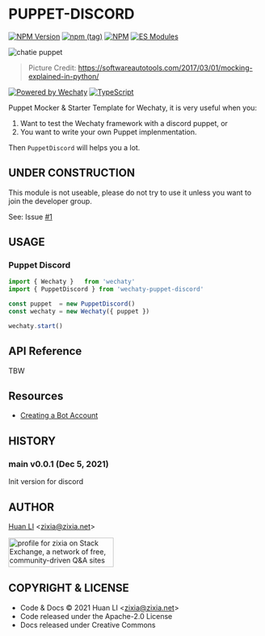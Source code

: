# PUPPET-DISCORD

[![NPM Version](https://badge.fury.io/js/wechaty-puppet-discord.svg)](https://badge.fury.io/js/wechaty-puppet-discord)
[![npm (tag)](https://img.shields.io/npm/v/wechaty-puppet-discord/next.svg)](https://www.npmjs.com/package/wechaty-puppet-discord?activeTab=versions)
[![NPM](https://github.com/wechaty/wechaty-puppet-discord/workflows/NPM/badge.svg)](https://github.com/wechaty/wechaty-puppet-discord/actions?query=workflow%3ANPM)
[![ES Modules](https://img.shields.io/badge/ES-Modules-brightgreen)](https://github.com/Chatie/tsconfig/issues/16)

![chatie puppet](https://wechaty.github.io/wechaty-puppet-discord/images/discord.png)

> Picture Credit: <https://softwareautotools.com/2017/03/01/mocking-explained-in-python/>

[![Powered by Wechaty](https://img.shields.io/badge/Powered%20By-Wechaty-brightgreen.svg)](https://github.com/wechaty/wechaty)
[![TypeScript](https://img.shields.io/badge/%3C%2F%3E-TypeScript-blue.svg)](https://www.typescriptlang.org/)

Puppet Mocker & Starter Template for Wechaty, it is very useful when you:

1. Want to test the Wechaty framework with a discord puppet, or
1. You want to write your own Puppet implenmentation.

Then `PuppetDiscord` will helps you a lot.

## UNDER CONSTRUCTION

This module is not useable, please do not try to use it unless you want to join the developer group.

See: Issue [#1](https://github.com/wechaty/puppet-discord/issues/1)

## USAGE

### Puppet Discord

```ts
import { Wechaty }   from 'wechaty'
import { PuppetDiscord } from 'wechaty-puppet-discord'

const puppet  = new PuppetDiscord()
const wechaty = new Wechaty({ puppet })

wechaty.start()
```

## API Reference

TBW

## Resources

- [Creating a Bot Account](https://discordpy.readthedocs.io/en/stable/discord.html)

## HISTORY

### main v0.0.1 (Dec 5, 2021)

Init version for discord

## AUTHOR

[Huan LI](http://linkedin.com/in/zixia) \<zixia@zixia.net\>

<a href="https://stackexchange.com/users/265499">
  <img src="https://stackexchange.com/users/flair/265499.png" width="208" height="58" alt="profile for zixia on Stack Exchange, a network of free, community-driven Q&amp;A sites" title="profile for zixia on Stack Exchange, a network of free, community-driven Q&amp;A sites">
</a>

## COPYRIGHT & LICENSE

- Code & Docs © 2021 Huan LI \<zixia@zixia.net\>
- Code released under the Apache-2.0 License
- Docs released under Creative Commons
